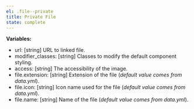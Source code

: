 ```yaml
---
el: .file--private
title: Private File
state: complete
---
```


__Variables:__
* url: [string] URL to linked file.
* modifier_classes: [string] Classes to modify the default component styling.
* access: [string] The accessibility of the image.
* file.extension: [string] Extension of the file (_default value comes from data.yml_).
* file.icon: [string] Icon name used for the file (_default value comes from data.yml_).
* file.name: [string] Name of the file (_default value comes from data.yml_).
